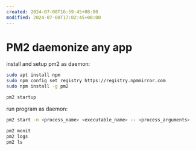 ```yaml
---
created: 2024-07-08T16:59:45+08:00
modified: 2024-07-08T17:02:45+08:00
---
```


# PM2 daemonize any app

install and setup pm2 as daemon:

```bash
sudo apt install npm
sudo npm config set registry https://registry.npmmirror.com
sudo npm install -g pm2

pm2 startup
```

run program as daemon:

```bash
pm2 start -n <process_name> <executable_name> -- <process_arguments>

pm2 monit
pm2 logs
pm2 ls
```
